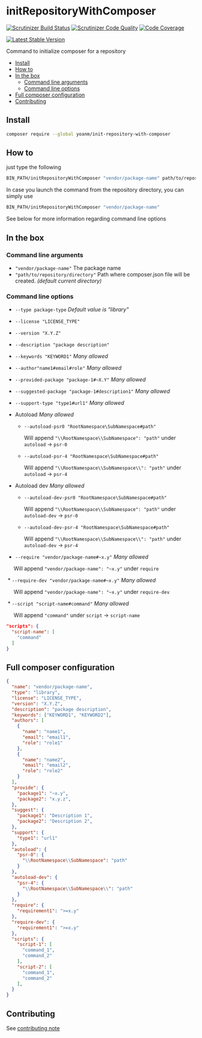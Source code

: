 # initRepositoryWithComposer
[![Scrutinizer Build Status](https://img.shields.io/scrutinizer/build/g/yoanm/initRepositoryWithComposer.svg?label=Scrutinizer)](https://scrutinizer-ci.com/g/yoanm/initRepositoryWithComposer/?branch=master) [![Scrutinizer Code Quality](https://img.shields.io/scrutinizer/g/yoanm/initRepositoryWithComposer.svg?label=Code%20quality)](https://scrutinizer-ci.com/g/yoanm/initRepositoryWithComposer/?branch=master) [![Code Coverage](https://img.shields.io/scrutinizer/coverage/g/yoanm/initRepositoryWithComposer.svg?label=Coverage)](https://scrutinizer-ci.com/g/yoanm/initRepositoryWithComposer/?branch=master)

[![Latest Stable Version](https://img.shields.io/packagist/v/yoanm/init-repository-with-composer.svg)](https://packagist.org/packages/yoanm/init-php-repository)

Command to initialize composer for a repository

  * [Install](#install)
  * [How to](#how-to)
  * [In the box](#in-the-box)
    * [Command line arguments](#in-the-box-command-line-arguments)
    * [Command line options](#in-the-box-command-line-options)
  * [Full composer configuration](#full-composer-configuration)
  * [Contributing](#contributing)

## Install
```bash
composer require --global yoanm/init-repository-with-composer
```

## How to

just type the following
```bash
BIN_PATH/initRepositoryWithComposer "vendor/package-name" path/to/repository/directory
```

In case you launch the command from the repository directory, you can simply use 
```bash
BIN_PATH/initRepositoryWithComposer "vendor/package-name"
```

See below for more information regarding command line options

## In the box

<a name="in-the-box-command-line-arguments"></a>
### Command line arguments

  * `"vendor/package-name"` The package name
  * `"path/to/repository/directory"` Path where composer.json file will be created. *(default current directory)*

<a name="in-the-box-command-line-options"></a>
### Command line options

  * `--type package-type` *Default value is "library"*
  * `--license "LICENSE_TYPE"`
  * `--version "X.Y.Z"`
  * `--description "package description"`
  * `--keywords "KEYWORD1"` *Many allowed*
  * `--author"name1#email#role"` *Many allowed*  
  * `--provided-package "package-1#~X.Y"` *Many allowed*
  * `--suggested-package "package-1#description1"` *Many allowed*
  * `--support-type "type1#url1"` *Many allowed*
  * Autoload *Many allowed*
    
    * `--autoload-psr0 "RootNamespace\SubNamespace#path"`
    
      Will append `"\\RootNamespace\\SubNamespace": "path"` under `autoload` -> `psr-0` 
    * `--autoload-psr-4 "RootNamespace\SubNamespace#path"` 
    
      Will append `"\\RootNamespace\\SubNamespace\\": "path"` under `autoload` -> `psr-4` 

  * Autoload dev *Many allowed*
    
    * `--autoload-dev-psr0 "RootNamespace\SubNamespace#path"`
    
      Will append `"\\RootNamespace\\SubNamespace": "path"` under `autoload-dev` -> `psr-0` 
    * `--autoload-dev-psr-4 "RootNamespace\SubNamespace#path"` 
    
      Will append `"\\RootNamespace\\SubNamespace\\": "path"` under `autoload-dev` -> `psr-4` 

  * `--require "vendor/package-name#~x.y"` *Many allowed*
    
      Will append `"vendor/package-name": "~x.y"` under `require`

  * `--require-dev "vendor/package-name#~x.y"` *Many allowed*
    
      Will append `"vendor/package-name": "~x.y"` under `require-dev`
  
  * `--script "script-name#command"` *Many allowed*
  
      Will append `"command"` under `script` -> `script-name` 

```json
"scripts": {
  "script-name": [
    "command"
  ]
}
```

## Full composer configuration

```json
{
  "name": "vendor/package-name",
  "type": "library",
  "license": "LICENSE_TYPE",
  "version": "X.Y.Z",
  "description": "package description",
  "keywords": ["KEYWORD1", "KEYWORD2"],
  "authors": [
    {
      "name": "name1",
      "email": "email1",
      "role": "role1"
    },
    {
      "name": "name2",
      "email": "email2",
      "role": "role2"
    }
  ],
  "provide": {
    "package1": "~x.y",
    "package2": "x.y.z",
  },
  "suggest": {
    "package1": "Description 1",
    "package2": "Description 2",
  },
  "support": {
    "type1": "url1"
  },
  "autoload": {
    "psr-0": {
      "\\RootNamespace\\SubNamespace": "path"
    }
  },
  "autoload-dev": {
    "psr-4": {
      "\\RootNamespace\\SubNamespace\\": "path"
    }
  },
  "require": {
    "requirement1": ">=x.y"
  },
  "require-dev": {
    "requirement1": ">=x.y"
  },
  "scripts": {
    "script-1": [
      "command_1",
      "command_2"
    ],
    "script-2": [
      "command_1",
      "command_2"
    ],
  }
}

```

## Contributing
See [contributing note](./CONTRIBUTING.md)
